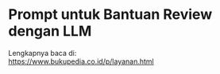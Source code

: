 # Prompt untuk Bantuan Review dengan LLM

Lengkapnya baca di:  
https://www.bukupedia.co.id/p/layanan.html
